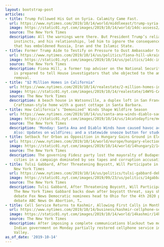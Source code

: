 ```yaml
---
layout: bootstrap-post
articles:
- title: Trump Followed His Gut on Syria. Calamity Came Fast.
  url: https://www.nytimes.com/2019/10/14/world/middleeast/trump-syria-assess.html
  image: https://static01.nyt.com/images/2019/10/14/world/14dc-assess2/14dc-assess2-facebookJumbo.jpg
  source: The New York Times
  description: All the warnings were there. But President Trump’s reliance on his
    instincts, and his relationships, led him to ignore the consequences of a move
    that has emboldened Russia, Iran and the Islamic State.
- title: Former Trump Aide to Testify on Pressure to Oust Ambassador to Ukraine
  url: https://www.nytimes.com/2019/10/14/us/politics/fiona-hill-ukraine-trump.html
  image: https://static01.nyt.com/images/2019/10/14/us/politics/14dc-impeach-sub/14dc-impeach-sub-facebookJumbo.jpg
  source: The New York Times
  description: Fiona Hill, a former top adviser on the National Security Council,
    is prepared to tell House investigators that she objected to the ambassador’s
    removal.
- title: "$2 Million Homes in California"
  url: https://www.nytimes.com/2019/10/14/realestate/2-million-homes-in-california.html
  image: https://static01.nyt.com/images/2019/10/14/realestate/14WYG-CA-slide-18HI/14WYG-CA-slide-18HI-facebookJumbo.jpg
  source: The New York Times
  description: A beach house in Watsonville, a duplex loft in San Francisco and a
    Craftsman-style home with a guest cottage in Santa Barbara.
- title: How California’s ‘Demonized’ Winds Shape Wildfire Season
  url: https://www.nytimes.com/2019/10/14/us/santa-ana-winds-diablo-saddleridge-fire-blackouts.html
  image: https://static01.nyt.com/images/2019/10/14/us/14catodayfire/merlin_162608634_b657fb8f-1898-406a-81f5-521d21b555a3-facebookJumbo.jpg
  source: The New York Times
  description: 'Monday: Santa Ana and Diablo Winds have caused havoc across the state.
    Also: Updates on wildfires; and a statewide snooze button for students.'
- title: Setback for Orban as Opposition in Hungary Gains Ground in Elections
  url: https://www.nytimes.com/2019/10/14/world/europe/hungary-elections-orban.html
  image: https://static01.nyt.com/images/2019/10/14/world/14hungary2/14hungary2-facebookJumbo.jpg
  source: The New York Times
  description: The governing Fidesz party lost the mayoralty of Budapest and 10 other
    cities in a campaign dominated by sex tapes and corruption accusations.
- title: Tulsi Gabbard, After Threatening Boycott, Will Participate in Debate - The
    New York Times
  url: https://www.nytimes.com/2019/10/14/us/politics/tulsi-gabbard-debate.html
  image: https://static01.nyt.com/images/2019/09/23/us/politics/14gabbard-debate-promo/14gabbard-debate-promo-facebookJumbo-v3.jpg
  source: The New York Times
  description: Tulsi Gabbard, After Threatening Boycott, Will Participate in Debate
    The New York Times Gabbard backs down after boycott threat, says she will attend
    debate Fox News Democratic nominees head to Ohio for the 4th 2020 presidential
    debate ABC News On Abortion, T…
- title: Cell Service Returns to Kashmir, Allowing First Calls in Months
  url: https://www.nytimes.com/2019/10/14/business/kashmir-cellphone-service-restored.html
  image: https://static01.nyt.com/images/2019/10/14/world/14kashmir/14kashmir-facebookJumbo.jpg
  source: The New York Times
  description: After imposing a complete communications blackout two months ago, the
    Indian government on Monday partially restored cellphone service in the Kashmir
    Valley.
as_of_date: '2019-10-14'
---
```



